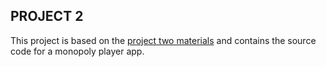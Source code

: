 ## PROJECT 2

This project is based on the [project two materials](https://cs.calvin.edu/courses/cs/262/kvlinden/06hci/homework.html) and contains the source code for a monopoly player app.
